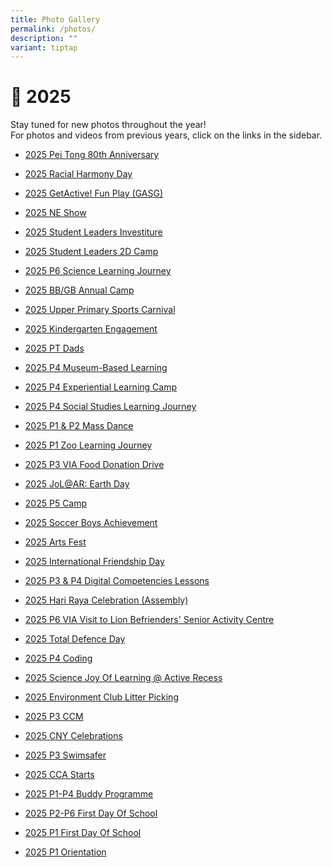 ```yaml
---
title: Photo Gallery
permalink: /photos/
description: ""
variant: tiptap
---
```

<h1>📸 2025</h1>
<p>Stay tuned for new photos throughout the year!
<br>For photos and videos from previous years, click on the links in the sidebar.</p>
<ul data-tight="true" class="tight">
<li>
<p><a href="https://photos.app.goo.gl/YnyK4izejMywnU1n9" rel="noopener nofollow" target="_blank">2025 Pei Tong 80th Anniversary</a>
</p>
</li>
<li>
<p><a href="https://photos.app.goo.gl/i9hHe4YoVF54hnBt9" rel="noopener nofollow" target="_blank">2025 Racial Harmony Day</a>
</p>
</li>
<li>
<p><a href="https://photos.app.goo.gl/2v8sP9EMWv7mR7nCA" rel="noopener nofollow" target="_blank">2025 GetActive! Fun Play (GASG)</a>
</p>
</li>
<li>
<p><a href="https://photos.app.goo.gl/L4GFD6JPUhBtDf3u7" rel="noopener nofollow" target="_blank">2025 NE Show</a>
</p>
</li>
<li>
<p><a href="https://photos.app.goo.gl/MfvL1ti8gTMPY7Cs5" rel="noopener nofollow" target="_blank">2025 Student Leaders Investiture</a>
</p>
</li>
<li>
<p><a href="https://photos.app.goo.gl/dx7ukPrTrnZwJMUZ8" rel="noopener nofollow" target="_blank">2025 Student Leaders 2D Camp</a>
</p>
</li>
<li>
<p><a href="https://photos.app.goo.gl/UhiJUjNLhhVAnvf77" rel="noopener nofollow" target="_blank">2025 P6 Science Learning Journey</a>
</p>
</li>
<li>
<p><a href="https://photos.app.goo.gl/oqk36LjgWsrSexK56" rel="noopener nofollow" target="_blank">2025 BB/GB Annual Camp</a>
</p>
</li>
<li>
<p><a href="https://photos.app.goo.gl/T5YG8yD8bcnFHQoo9" rel="noopener nofollow" target="_blank">2025 Upper Primary Sports Carnival</a>
</p>
</li>
<li>
<p><a href="https://photos.app.goo.gl/JdgZ9ytmrPvtgEMz9" rel="noopener nofollow" target="_blank">2025 Kindergarten Engagement</a>
</p>
</li>
<li>
<p><a href="https://photos.app.goo.gl/pfzc1HGCSc1crB6R9" rel="noopener nofollow" target="_blank">2025 PT Dads</a>
</p>
</li>
<li>
<p><a href="https://photos.app.goo.gl/kezan2NDHE7GSWd89" rel="noopener nofollow" target="_blank">2025 P4 Museum-Based Learning</a>
</p>
</li>
<li>
<p><a href="https://photos.app.goo.gl/V2TrQkFnzdnmp7Sd8" rel="noopener nofollow" target="_blank">2025 P4 Experiential Learning Camp</a>
</p>
</li>
<li>
<p><a href="https://photos.app.goo.gl/ZssC1qg2QPDXABoQ8" rel="noopener nofollow" target="_blank">2025 P4 Social Studies Learning Journey</a>
</p>
</li>
<li>
<p><a href="https://photos.app.goo.gl/UUS9yDDfDoWeg33i8" rel="noopener nofollow" target="_blank">2025 P1 &amp; P2 Mass Dance</a>
</p>
</li>
<li>
<p><a href="https://photos.app.goo.gl/tBQLNLE1KWHTHn2o8" rel="noopener nofollow" target="_blank">2025 P1 Zoo Learning Journey</a>
</p>
</li>
<li>
<p><a href="https://photos.app.goo.gl/6teG3bbaKqaLerdt9" rel="noopener nofollow" target="_blank">2025 P3 VIA Food Donation Drive</a>
</p>
</li>
<li>
<p><a href="https://photos.app.goo.gl/SsMTenvmNkY7qn169" rel="noopener nofollow" target="_blank">2025 JoL@AR: Earth Day</a>
</p>
</li>
<li>
<p><a href="https://photos.app.goo.gl/qyp5U9EKztiY76TD9" rel="noopener nofollow" target="_blank">2025 P5 Camp</a>
</p>
</li>
<li>
<p><a href="https://photos.app.goo.gl/RjfbvZdpYqUuYrY46" rel="noopener nofollow" target="_blank">2025 Soccer Boys Achievement</a>
</p>
</li>
<li>
<p><a href="https://photos.app.goo.gl/E3mmKBAhutLRLXeN9" rel="noopener nofollow" target="_blank">2025 Arts Fest</a>
</p>
</li>
<li>
<p><a href="https://photos.app.goo.gl/EgJwNgDRZozdLRvs8" rel="noopener nofollow" target="_blank">2025 International Friendship Day</a>
</p>
</li>
<li>
<p><a href="https://photos.app.goo.gl/3Lc6ggdWyQ8Eq7LS6" rel="noopener nofollow" target="_blank">2025 P3 &amp; P4 Digital Competencies Lessons</a>
</p>
</li>
<li>
<p><a href="https://photos.app.goo.gl/kUsmcwrixwe9KHXFA" rel="noopener nofollow" target="_blank">2025 Hari Raya Celebration (Assembly)</a>
</p>
</li>
<li>
<p><a href="https://photos.app.goo.gl/mxybDeQWcH2g57oz6" rel="noopener nofollow" target="_blank">2025 P6 VIA Visit to Lion Befrienders' Senior Activity Centre</a>
</p>
</li>
<li>
<p><a href="https://photos.app.goo.gl/7Qdbgc8NS1pTqKeGA" rel="noopener nofollow" target="_blank">2025 Total Defence Day</a>
</p>
</li>
<li>
<p><a href="https://photos.app.goo.gl/gTKMenXJhstp2M2L8" rel="noopener nofollow" target="_blank">2025 P4 Coding</a>
</p>
</li>
<li>
<p><a href="https://photos.app.goo.gl/tdFi2oMeaiRZjGaj8" rel="noopener nofollow" target="_blank">2025 Science Joy Of Learning @ Active Recess</a>
</p>
</li>
<li>
<p><a href="https://photos.app.goo.gl/Hj1njM7EQVmruwzF9" rel="noopener nofollow" target="_blank">2025 Environment Club Litter Picking</a>
</p>
</li>
<li>
<p><a href="https://photos.app.goo.gl/55jBf8myVmLWDUkr9" rel="noopener nofollow" target="_blank">2025 P3 CCM</a>
</p>
</li>
<li>
<p><a href="https://photos.app.goo.gl/CSLh14yvX8ZrArW36" rel="noopener nofollow" target="_blank">2025 CNY Celebrations</a>
</p>
</li>
<li>
<p><a href="https://photos.app.goo.gl/a7vSzh3qQVayEw6r8" rel="noopener nofollow" target="_blank">2025 P3 Swimsafer</a>
</p>
</li>
<li>
<p><a href="https://photos.app.goo.gl/EcRLEbU15K9tt2iE9" rel="noopener nofollow" target="_blank">2025 CCA Starts</a>
</p>
</li>
<li>
<p><a href="https://photos.app.goo.gl/UC4crgyZqWrf2LY76" rel="noopener nofollow" target="_blank">2025 P1-P4 Buddy Programme</a>
</p>
</li>
<li>
<p><a href="https://photos.app.goo.gl/RabT8VCjFKt3JFWq8" rel="noopener nofollow" target="_blank">2025 P2-P6 First Day Of School</a>
</p>
</li>
<li>
<p><a href="https://photos.app.goo.gl/r7daoVZdnYoeCVgn9" rel="noopener nofollow" target="_blank">2025 P1 First Day Of School</a>
</p>
</li>
<li>
<p><a href="https://photos.app.goo.gl/TJDh93tfdyyGTp2PA" rel="noopener nofollow" target="_blank">2025 P1 Orientation</a>
</p>
</li>
</ul>
<p></p>